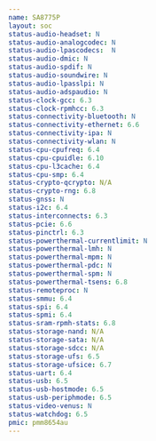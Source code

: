 ```yaml
---
name: SA8775P
layout: soc
status-audio-headset: N
status-audio-analogcodec: N
status-audio-lpascodecs:  N
status-audio-dmic: N
status-audio-spdif: N
status-audio-soundwire: N
status-audio-lpasslpi: N
status-audio-adspaudio: N
status-clock-gcc: 6.3
status-clock-rpmhcc: 6.3
status-connectivity-bluetooth: N
status-connectivity-ethernet: 6.6
status-connectivity-ipa: N
status-connectivity-wlan: N
status-cpu-cpufreq: 6.4
status-cpu-cpuidle: 6.10
status-cpu-l3cache: 6.4
status-cpu-smp: 6.4
status-crypto-qcrypto: N/A
status-crypto-rng: 6.8
status-gnss: N
status-i2c: 6.4
status-interconnects: 6.3
status-pcie: 6.6
status-pinctrl: 6.3
status-powerthermal-currentlimit: N
status-powerthermal-lmh: N
status-powerthermal-mpm: N
status-powerthermal-pdc: N
status-powerthermal-spm: N
status-powerthermal-tsens: 6.8
status-remoteproc: N
status-smmu: 6.4
status-spi: 6.4
status-spmi: 6.4
status-sram-rpmh-stats: 6.8
status-storage-nand: N/A
status-storage-sata: N/A
status-storage-sdcc: N/A
status-storage-ufs: 6.5
status-storage-ufsice: 6.7
status-uart: 6.4
status-usb: 6.5
status-usb-hostmode: 6.5
status-usb-periphmode: 6.5
status-video-venus: N
status-watchdog: 6.5
pmic: pmm8654au
---
```

